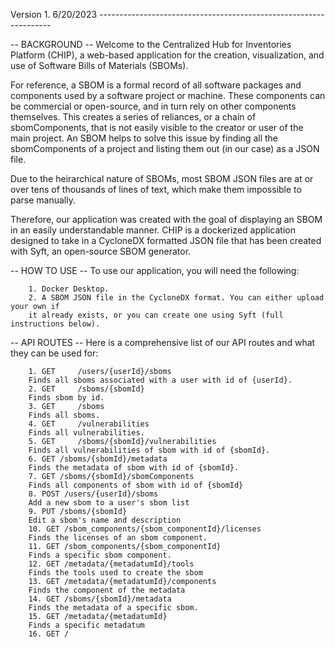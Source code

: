 
Version 1. 6/20/2023 ------------------------------------------------------------------

-- BACKGROUND --
Welcome to the Centralized Hub for Inventories Platform (CHIP), a web-based application
for the creation, visualization, and use of Software Bills of Materials (SBOMs).

For reference, a SBOM is a formal record of all software packages and components used by
a software project or machine. These components can be commercial or open-source, and in
turn rely on other components themselves. This creates a series of reliances, or a chain
of sbomComponents, that is not easily visible to the creator or user of the main project.
An SBOM helps to solve this issue by finding all the sbomComponents of a project and
listing them out (in our case) as a JSON file.

Due to the heirarchical nature of SBOMs, most SBOM JSON files are at or over tens of
thousands of lines of text, which make them impossible to parse manually.

Therefore, our application was created with the goal of displaying an SBOM in an easily
understandable manner. CHIP is a dockerized application designed to take in a CycloneDX
formatted JSON file that has been created with Syft, an open-source SBOM generator.


-- HOW TO USE --
To use our application, you will need the following:

        1. Docker Desktop.
        2. A SBOM JSON file in the CycloneDX format. You can either upload your own if
        it already exists, or you can create one using Syft (full instructions below).

-- API ROUTES --
Here is a comprehensive list of our API routes and what they can be used for:

        1. GET     /users/{userId}/sboms
        Finds all sboms associated with a user with id of {userId}.
        2. GET     /sboms/{sbomId}
        Finds sbom by id.
        3. GET     /sboms
        Finds all sboms.
        4. GET     /vulnerabilities
        Finds all vulnerabilities.
        5. GET     /sboms/{sbomId}/vulnerabilities
        Finds all vulnerabilities of sbom with id of {sbomId}.
        6. GET /sboms/{sbomId}/metadata
        Finds the metadata of sbom with id of {sbomId}.
        7. GET /sboms/{sbomId}/sbomComponents
        Finds all components of sbom with id of {sbomId}
        8. POST /users/{userId}/sboms
        Add a new sbom to a user's sbom list
        9. PUT /sboms/{sbomId}
        Edit a sbom's name and description
        10. GET /sbom_components/{sbom_componentId}/licenses
        Finds the licenses of an sbom component.
        11. GET /sbom_components/{sbom_componentId}
        Finds a specific sbom component.
        12. GET /metadata/{metadatumId}/tools
        Finds the tools used to create the sbom
        13. GET /metadata/{metadatumId}/components
        Finds the component of the metadata
        14. GET /sboms/{sbomId}/metadata
        Finds the metadata of a specific sbom.
        15. GET /metadata/{metadatumId}
        Finds a specific metadatum
        16. GET /

